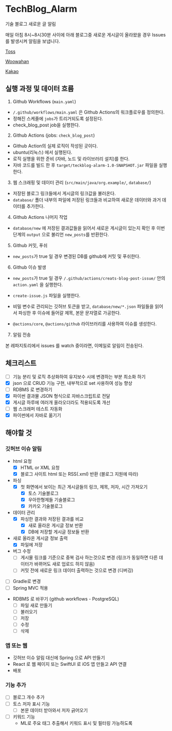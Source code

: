# TechBlog_Alarm

기술 블로그 새로운 글 알림

매일 아침 8시~8시30분 사이에 아래 블로그중 새로운 게시글이 올라왔을 경우 Issues 를 발생시켜 알림을 보냅니다.

[Toss](https://toss.tech)

[Woowahan](https://techblog.woowahan.com)

[Kakao](https://tech.kakao.com/blog)

## 실행 과정 및 데이터 흐름

1. Github Workflows (`main.yaml`)

- `/.github/workflows/main.yaml` 은 Github Actions의 워크플로우를 정의한다.
- 정해진 스케줄에 `jobs`가 트리거되도록 설정된다.
- check_blog_post job을 실행한다.

2. Github Actions (jobs: `check_blog_post`)

- Github Action의 실제 로직이 작성된 곳이다.
- ubuntu(리눅스) 에서 실행된다.
- 로직 실행을 위한 준비 (자바, 노드 및 라이브러리 설치)를 한다.
- 자바 코드를 빌드 한 후 `target/teckblog-alarm-1.0-SNAPSHOT.jar` 파일을 실행한다.

3. 웹 스크래핑 및 데이터 관리 (`src/main/java/org.example/`, `database/`)

- 저장된 블로그 링크들에서 게시글의 링크값을 불러온다.
- `database/` 폴더 내부의 파일에 저장된 링크들과 비교하여 새로운 데이터와 과거 데이터를 추가한다.

4. Github Actions 나머지 작업

- `database/new` 에 저장된 결과값들을 읽어서 새로운 게시글이 있는지 확인 후 이번 단계의 `output` 으로 불리언 `new_posts`를 반환한다.

5. Github 커밋, 푸쉬

- `new_posts`가 true 일 경우 변경된 DB를 github에 커밋 및 푸쉬한다.

6. Github 이슈 발생

- `new_posts`가 true 일 경우 `/.github/actions/creats-blog-post-issue/` 안의 `action.yaml` 을 실행한다.

- `create-issue.js` 파일을 실행한다.
- 비밀 변수로 관리되는 깃허브 토큰을 받고, `database/new/*.json` 파일들을 읽어서 파싱한 후 이슈에 들어갈 제목, 본문 문자열로 가공한다.
- `@actions/core`, `@actions/github` 라이브러리를 사용하여 이슈를 생성한다.

7. 알림 전송

본 레파지토리에서 issues 를 watch 중이라면, 이메일로 알림이 전송된다.

## 체크리스트

- [ ] 기능 분리 및 로직 추상화하여 유지보수 시에 변경하는 부분 최소화 하기
- [x] json 으로 CRUD 기능 구현, 내부적으로 set 사용하여 성능 향상
- [ ] RDBMS 로 변경하기
- [x] 파이썬 결과물 JSON 형식으로 자바스크립트로 전달
- [x] 게시글 하루에 여러개 올라오더라도 적용되도록 개선
- [ ] 웹 스크래퍼 테스트 자동화
- [x] 파이썬에서 자바로 옮기기

## 해야할 것

### 깃허브 이슈 알림

- html 요청
    - [x] HTML or XML 요청
    - [x] 블로그 사이트 html 또는 RSS(.xml) 반환 (블로그 지원에 따라)

- 파싱
    - [x] 첫 화면에서 보이는 최근 게시글들의 링크, 제목, 저자, 시간 가져오기
        - [x] 토스 기술블로그
        - [x] 우아한형제들 기술블로그
        - [x] 카카오 기술블로그

- 데이터 관리
    - [x] 파싱한 결과와 저장된 결과를 비교
        - [x] 새로 올라온 게시글 정보 반환
        - [x] DB에 저장할 게시글 정보들 반환

- 새로 올라온 게시글 정보 출력
    - [x] 파일에 저장

- 버그 수정
    - [ ] 게시물 링크를 기준으로 중복 검사 하는것으로 변경 (링크가 동일하면 다른 데이터가 바뀌어도 새로 업로드 하지 않음)
    - [ ] 커밋 전에 새로운 링크 데이터 출력하는 것으로 변경 (디버깅)

- [ ] Gradle로 변경
- [ ] Spring MVC 적용

- RDBMS 로 바꾸기 (github workflows - PostgreSQL)
    - [ ] 파일 새로 만들기
    - [ ] 불러오기
    - [ ] 저장
    - [ ] 수정
    - [ ] 삭제

### 앱 또는 웹

- 깃허브 이슈 알림 대신에 Spring 으로 API 만들기
- React 로 웹 페이지 또는 SwiftUI 로 iOS 앱 만들고 API 연결
- 배포

### 기능 추가

- [ ] 블로그 개수 추가
- [ ] 토스 저자 표시 기능
    - [ ] 본문 데이터 받아와서 저자 긁어오기
- [ ] 키워드 기능
    - ML로 주요 태그 추출해서 키워드 표시 및 필터링 가능하도록
